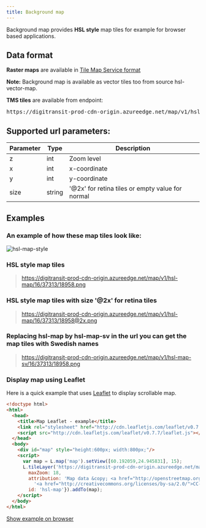 ```yaml
---
title: Background map
---
```

Background map provides **HSL style** map tiles for example for browser based applications.

## Data format

**Raster maps** are available in [Tile Map Service format](https://wiki.osgeo.org/wiki/Tile_Map_Service_Specification)

**Note:** Background map is available as vector tiles too from source hsl-vector-map.

**TMS tiles** are available from endpoint: 
<pre>https://digitransit-prod-cdn-origin.azureedge.net/map/v1/hsl-map/:z/:x/:y:size.png</pre>

## Supported url parameters:

| Parameter     | Type           | Description                                              |
|---------------|----------------|----------------------------------------------------------|
| z             | int            | Zoom level
| x             | int            | x-coordinate
| y             | int            | y-coordinate
| size          | string         | '@2x' for retina tiles or empty value for normal

## Examples 

### An example of how these map tiles look like:

![hsl-map-style](http://digitransit-prod-cdn-origin.azureedge.net/hsl-map/16/37311/18963@2x.png)

### HSL style map tiles

> https://digitransit-prod-cdn-origin.azureedge.net/map/v1/hsl-map/16/37313/18958.png

### HSL style map tiles with size '@2x' for retina tiles

> https://digitransit-prod-cdn-origin.azureedge.net/map/v1/hsl-map/16/37313/18958@2x.png

### Replacing hsl-map by hsl-map-sv in the url you can get the map tiles with Swedish names 

> https://digitransit-prod-cdn-origin.azureedge.net/map/v1/hsl-map-sv/16/37313/18958.png

### Display map using Leaflet

Here is a quick example that uses [Leaflet](http://leafletjs.com/) to display scrollable map.

``` html
<!doctype html>
<html>
  <head>
    <title>Map Leaflet - example</title>
    <link rel="stylesheet" href="http://cdn.leafletjs.com/leaflet/v0.7.7/leaflet.css" />
    <script src="http://cdn.leafletjs.com/leaflet/v0.7.7/leaflet.js"></script>
  </head>
  <body>
    <div id="map" style="height:600px; width:800px;"/>
    <script>
      var map = L.map('map').setView([60.192059,24.945831], 15);
      L.tileLayer('https://digitransit-prod-cdn-origin.azureedge.net/map/v1/{id}/{z}/{x}/{y}.png', {
        maxZoom: 18,
        attribution: 'Map data &copy; <a href="http://openstreetmap.org">OpenStreetMap</a> contributors, ' +
          '<a href="http://creativecommons.org/licenses/by-sa/2.0/">CC-BY-SA</a>, ',
        id: 'hsl-map'}).addTo(map);
    </script>
  </body>
</html>
```

[Show example on browser](http://htmlpreview.github.io/?https://gist.github.com/siren/3c08fdd1c49232edb4d0/raw)

